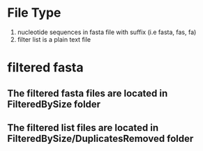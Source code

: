 # File Type
1. nucleotide sequences in fasta file with suffix (i.e fasta, fas, fa)
2. filter list is a plain text file

# filtered fasta
## The filtered fasta files are located in FilteredBySize folder
## The filtered list files are located in FilteredBySize/DuplicatesRemoved folder
